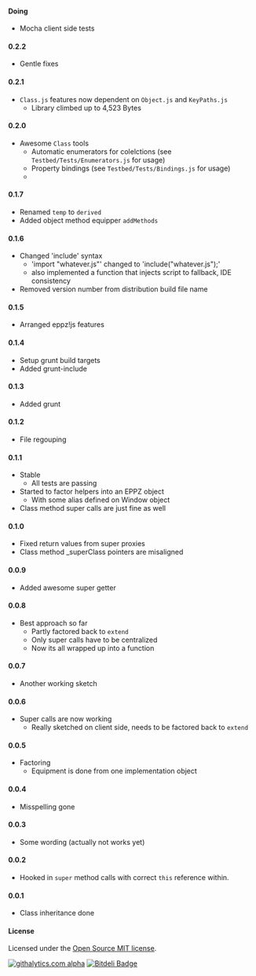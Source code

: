 #### Doing

+ Mocha client side tests


#### 0.2.2

+ Gentle fixes


#### 0.2.1

+ `Class.js` features now dependent on `Object.js` and `KeyPaths.js`
    + Library climbed up to 4,523 Bytes


#### 0.2.0

+ Awesome `Class` tools
    + Automatic enumerators for colelctions (see `Testbed/Tests/Enumerators.js` for usage)
    + Property bindings (see `Testbed/Tests/Bindings.js` for usage)
    +

#### 0.1.7

+ Renamed `temp` to `derived`
+ Added object method equipper `addMethods`


#### 0.1.6

+ Changed 'include' syntax
    + 'import "whatever.js"' changed to 'include("whatever.js");'
    + also implemented a function that injects script to fallback, IDE consistency
+ Removed version number from distribution build file name


#### 0.1.5

+ Arranged eppz!js features


#### 0.1.4

+ Setup grunt build targets
+ Added grunt-include


#### 0.1.3

+ Added grunt


#### 0.1.2

+ File regouping


#### 0.1.1

+ Stable
  + All tests are passing
+ Started to factor helpers into an EPPZ object
  + With some alias defined on Window object
+ Class method super calls are just fine as well


#### 0.1.0

+ Fixed return values from super proxies
+ Class method _superClass pointers are misaligned


#### 0.0.9

+ Added awesome super getter


#### 0.0.8

+ Best approach so far
  + Partly factored back to `extend`
  + Only super calls have to be centralized
  + Now its all wrapped up into a function


#### 0.0.7

+ Another working sketch


#### 0.0.6

+ Super calls are now working
  + Really sketched on client side, needs to be factored back to `extend`


#### 0.0.5

+ Factoring
  + Equipment is done from one implementation object


#### 0.0.4

+ Misspelling gone


#### 0.0.3

+ Some wording (actually not works yet)


#### 0.0.2

+ Hooked in `super` method calls with correct `this` reference within.


#### 0.0.1

+ Class inheritance done


#### License
Licensed under the [Open Source MIT license](http://en.wikipedia.org/wiki/MIT_License).

[![githalytics.com alpha](https://cruel-carlota.pagodabox.com/02949f8d26ad5362c8cbed6962cef669 "githalytics.com")](http://githalytics.com/eppz/eppz-js)
[![Bitdeli Badge](https://d2weczhvl823v0.cloudfront.net/eppz/eppz-js/trend.png)](https://bitdeli.com/free "Bitdeli Badge")
